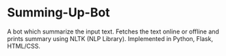 # Summing-Up-Bot

A bot which summarize the input text. Fetches the text online or offline and prints summary using NLTK
(NLP Library).
Implemented in Python, Flask, HTML/CSS.
